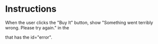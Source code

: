 # Instructions  

 When the user clicks the "Buy It" button, show "Something went terribly wrong. Please try again." in the <p> that has the id="error".
  